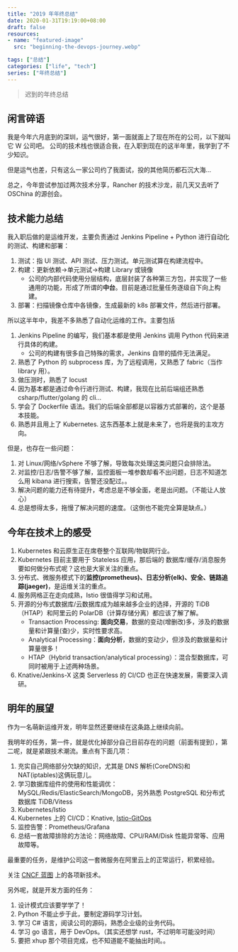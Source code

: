 ```yaml
---
title: "2019 年年终总结"
date: 2020-01-31T19:19:00+08:00
draft: false
resources:
- name: "featured-image"
  src: "beginning-the-devops-journey.webp"

tags: ["总结"]
categories: ["life", "tech"]
series: ["年终总结"]
---
```


>迟到的年终总结

## 闲言碎语

我是今年六月底到的深圳，运气很好，第一面就面上了现在所在的公司，以下就叫它 W 公司吧。
公司的技术栈也很适合我，在入职到现在的这半年里，我学到了不少知识。

但是运气也差，只有这么一家公司约了我面试，投的其他简历都石沉大海...

总之，今年尝试参加过两次技术分享，Rancher 的技术沙龙，前几天又去听了 OSChina 的源创会。

## 技术能力总结

我入职后做的是运维开发，主要负责通过 Jenkins Pipeline + Python 进行自动化的测试、构建和部署：

1. 测试：指 UI 测试、API 测试、压力测试。单元测试算在构建流程中。
1. 构建：更新依赖->单元测试->构建 Library 或镜像
    - 公司的内部代码使用分层结构，底层封装了各种第三方包，并实现了一些通用的功能，形成了所谓的**中台**。目前是通过批量任务逐级自下向上构建。
1. 部署：扫描镜像仓库中各镜像，生成最新的 k8s 部署文件，然后进行部署。

所以这半年中，我差不多熟悉了自动化运维的工作。主要包括

1. Jenkins Pipeline 的编写，我们基本都是使用 Jenkins 调用 Python 代码来进行具体的构建。
    - 公司的构建有很多自己特殊的需求，Jenkins 自带的插件无法满足。
1. 熟悉了 Python 的 subprocess 库，为了远程调用，又熟悉了 fabric（当作 library 用）。
1. 做压测时，熟悉了 locust
1. 因为基本都是通过命令行进行测试、构建，我现在比前后端组还熟悉 csharp/flutter/golang 的 cli...
1. 学会了 Dockerfile 语法。我们的后端全部都是以容器方式部署的，这个是基本技能。
1. 熟悉并且用上了 Kubernetes. 这东西基本上就是未来了，也将是我的主攻方向。

但是，也存在一些问题：

1. 对 Linux/网络/vSphere 不够了解，导致每次处理这类问题只会排除法。
1. 对监控/日志/告警不够了解，监控面板一堆参数却看不出问题，日志不知道怎么用 kibana 进行搜索，告警还没配过。。
1. 解决问题的能力还有待提升，考虑总是不够全面，老是出问题。（不能让人放心）
1. 总是想得太多，拖慢了解决问题的速度。（这倒也不能完全算是缺点。）

## 今年在技术上的感受

1. Kubernetes 和云原生正在席卷整个互联网/物联网行业。
1. Kubernetes 目前主要用于 Stateless 应用，那后端的 数据库/缓存/消息服务 要如何做分布式呢？这也是大家关注的重点。
1. 分布式、微服务模式下的**监控(prometheus)、日志分析(elk)、安全、链路追踪(jaeger)**，是运维关注的重点。
1. 服务网格正在走向成熟，Istio 很值得学习和试用。
1. 开源的分布式数据库/云数据库成为越来越多企业的选择，开源的 TiDB（HTAP）和阿里云的 PolarDB（计算存储分离）都应该了解了解。
    - Transaction Processing: **面向交易**，数据的变动(增删改)多，涉及的数据量和计算量(查)少，实时性要求高。
    - Analytical Processing：**面向分析**，数据的变动少，但涉及的数据量和计算量很多！
    - HTAP（Hybrid transaction/analytical processing）：混合型数据库，可同时被用于上述两种场景。
1. Knative/Jenkins-X 这类 Serverless 的 CI/CD 也正在快速发展，需要深入调研。

## 明年的展望

作为一名萌新运维开发，明年显然还要继续在这条路上继续向前。

我明年的任务，第一件，就是优化掉部分自己目前存在的问题（前面有提到），第二呢，就是紧跟技术潮流。重点有下面几项：

1. 充实自己网络部分欠缺的知识，尤其是 DNS 解析(CoreDNS)和 NAT(iptables)这俩玩意儿。
1. 学习数据库组件的使用和性能调优：MySQL/Redis/ElasticSearch/MongoDB，另外熟悉 PostgreSQL 和分布式数据库 TiDB/Vitess
1. Kubernetes/Istio
1. Kubernetes 上的 CI/CD：Knative, [Istio-GitOps](https://github.com/stefanprodan/gitops-istio)
1. 监控告警：Prometheus/Grafana
1. 总结一套故障排除的方法论：网络故障、CPU/RAM/Disk 性能异常等、应用故障等。

最重要的任务，是维护公司这一套微服务在阿里云上的正常运行，积累经验。

关注 [CNCF 蓝图](https://landscape.cncf.io/) 上的各项新技术。

另外呢，就是开发方面的任务：

1. 设计模式应该要学学了！
1. Python 不能止步于此，要制定源码学习计划。
1. 学习 C# 语言，阅读公司的源码，熟悉企业级的业务代码。
1. 学习 go 语言，用于 DevOps。（其实还想学 rust，不过明年可能没时间）
1. 要把 xhup 那个项目完成，也不知道能不能抽出时间。。

